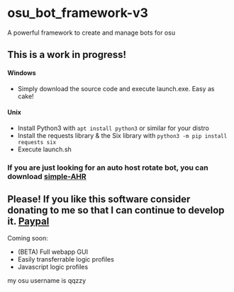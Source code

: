 # osu_bot_framework-v3
A powerful framework to create and manage bots for osu

## This is a work in progress!
#### Windows
- Simply download the source code and execute launch.exe. Easy as cake!

#### Unix
- Install Python3 with `apt install python3` or similar for your distro
- Install the requests library & the Six library with `python3 -m pip install requests six`
- Execute launch.sh

### If you are just looking for an auto host rotate bot, you can download [simple-AHR](https://github.com/jramseygreen/osu_bot_framework-v3/releases/tag/ahr)

## Please! If you like this software consider donating to me so that I can continue to develop it. [Paypal](https://www.paypal.com/paypalme/joshuargreen)

Coming soon:
- (BETA) Full webapp GUI
- Easily transferrable logic profiles
- Javascript logic profiles

my osu username is qqzzy
